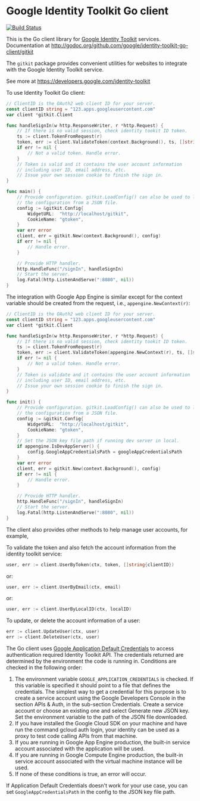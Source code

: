 # Google Identity Toolkit Go client

[![Build Status][travisimg]][travis]

This is the Go client library for [Google Identity Toolkit][gitkit] services.
Documentation at http://godoc.org/github.com/google/identity-toolkit-go-client/gitkit

The `gitkit` package provides convenient utilities for websites to integrate
with the Google Identity Toolkit service.

See more at https://developers.google.com/identity-toolkit

To use Identity Toolkit Go client:
```go
// ClientID is the OAuth2 web client ID for your server.
const clientID string = "123.apps.googleusercontent.com"
var client *gitkit.Client

func handleSignIn(w http.ResponseWriter, r *http.Request) {
	// If there is no valid session, check identity tookit ID token.
	ts := client.TokenFromRequest(r)
	token, err := client.ValidateToken(context.Background(), ts, []string{clientID})
	if err != nil {
		// Not a valid token. Handle error.
	}
	// Token is valid and it contains the user account information
	// including user ID, email address, etc.
	// Issue your own session cookie to finish the sign in.
}

func main() {
	// Provide configuration. gitkit.LoadConfig() can also be used to load
	// the configuration from a JSON file.
	config := &gitkit.Config{
		WidgetURL:  "http://localhost/gitkit",
		CookieName: "gtoken",
	}
	var err error
	client, err = gitkit.New(context.Background(), config)
	if err != nil {
		// Handle error.
	}

	// Provide HTTP handler.
	http.HandleFunc("/signIn", handleSignIn)
	// Start the server.
	log.Fatal(http.ListenAndServe(":8080", nil))
}
```

The integration with Google App Engine is similar except for the context
variable should be created from the request, i.e., `appengine.NewContext(r)`:
```go
// ClientID is the OAuth2 web client ID for your server.
const clientID string = "123.apps.googleusercontent.com"
var client *gitkit.Client

func handleSignIn(w http.ResponseWriter, r *http.Request) {
	// If there is no valid session, check identity tookit ID token.
	ts := client.TokenFromRequest(r)
	token, err := client.ValidateToken(appengine.NewContext(r), ts, []string{clientID})
	if err != nil {
		// Not a valid token. Handle error.
	}
	// Token is validate and it contains the user account information
	// including user ID, email address, etc.
	// Issue your own session cookie to finish the sign in.
}

func init() {
	// Provide configuration. gitkit.LoadConfig() can also be used to load
	// the configuration from a JSON file.
	config := &gitkit.Config{
		WidgetURL:	"http://localhost/gitkit",
		CookieName:	"gtoken",
	}
	// Set the JSON key file path if running dev server in local.
	if appengine.IsDevAppServer() {
		config.GoogleAppCredentialsPath = googleAppCredentialsPath
	}
	var err error
	client, err = gitkit.New(context.Background(), config)
	if err != nil {
		// Handle error.
	}

	// Provide HTTP handler.
	http.HandleFunc("/signIn", handleSignIn)
	// Start the server.
	log.Fatal(http.ListenAndServe(":8080", nil))
}
```

The client also provides other methods to help manage user accounts, for
example,

To validate the token and also fetch the account information from the
identity toolkit service:
```go
user, err := client.UserByToken(ctx, token, []string{clientID})
```
or:
```go
user, err := client.UserByEmail(ctx, email)
```
or:
```go
user, err := client.UserByLocalID(ctx, localID)
```

To update, or delete the account information of a user:
```go
err := client.UpdateUser(ctx, user)
err := client.DeleteUser(ctx, user)
```

The Go client uses [Google Application Default Credentials][gadc] to access
authentication required Identity Toolkit API. The credentials returned are
determined by the environment the code is running in. Conditions are checked in
the following order:

1. The environment variable `GOOGLE_APPLICATION_CREDENTIALS` is checked. If this
variable is specified it should point to a file that defines the credentials.
The simplest way to get a credential for this purpose is to create a service
account using the Google Developers Console in the section APIs & Auth, in the
sub-section Credentials. Create a service account or choose an existing one and
select Generate new JSON key. Set the environment variable to the path of the
JSON file downloaded.
2. If you have installed the Google Cloud SDK on your machine and have run the
command gcloud auth login, your identity can be used as a proxy to test code
calling APIs from that machine.
3. If you are running in Google App Engine production, the built-in service
account associated with the application will be used.
4. If you are running in Google Compute Engine production, the built-in
service account associated with the virtual machine instance will be used.
5. If none of these conditions is true, an error will occur.

If Application Default Credentials doesn't work for your use case, you can
set `GoogleAppCredentialsPath` in the config to the JSON key file path.

[travisimg]: https://api.travis-ci.org/google/identity-toolkit-go-client.svg
[travis]: https://travis-ci.org/google/identity-toolkit-go-client
[gitkit]: https://developers.google.com/identity/toolkit/
[gadc]: https://developers.google.com/identity/protocols/application-default-credentials

